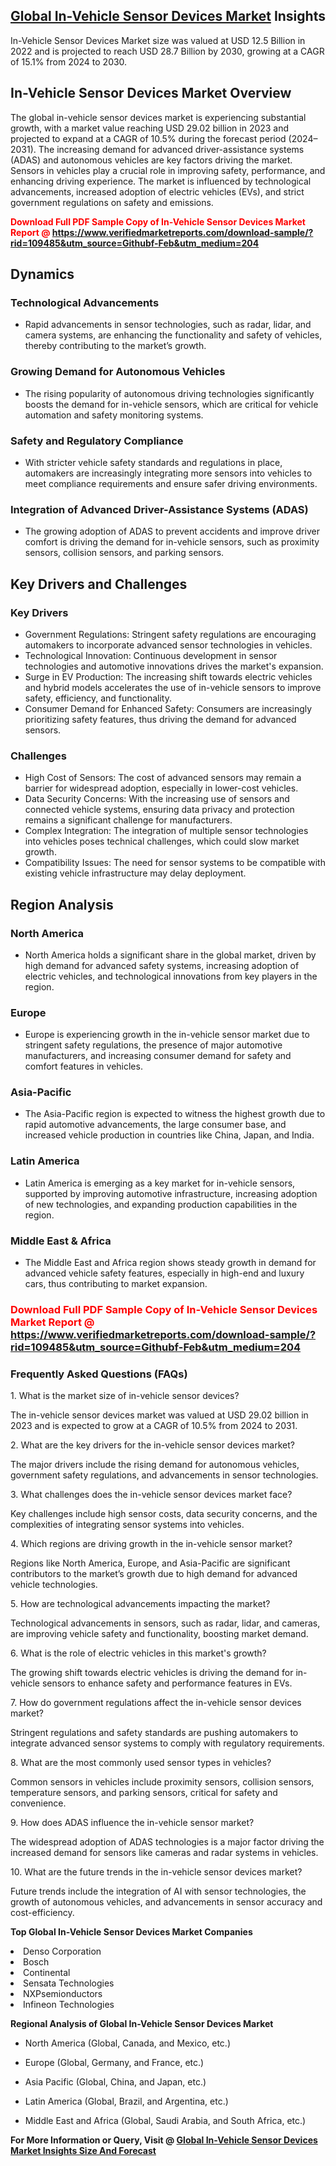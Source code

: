 <h2><a href="https://www.verifiedmarketreports.com/download-sample/?rid=109485&amp;utm_source=Githubf&amp;utm_medium=204" target="_blank">Global In-Vehicle Sensor Devices Market</a> Insights</h2><p>In-Vehicle Sensor Devices Market size was valued at USD 12.5 Billion in 2022 and is projected to reach USD 28.7 Billion by 2030, growing at a CAGR of 15.1% from 2024 to 2030.</p><p> <h2>In-Vehicle Sensor Devices Market Overview</h2> <p>The global in-vehicle sensor devices market is experiencing substantial growth, with a market value reaching USD 29.02 billion in 2023 and projected to expand at a CAGR of 10.5% during the forecast period (2024–2031). The increasing demand for advanced driver-assistance systems (ADAS) and autonomous vehicles are key factors driving the market. Sensors in vehicles play a crucial role in improving safety, performance, and enhancing driving experience. The market is influenced by technological advancements, increased adoption of electric vehicles (EVs), and strict government regulations on safety and emissions.</p> <p><strong><p><span class=""><span style="color: #ff0000;"><strong>Download Full PDF Sample Copy of In-Vehicle Sensor Devices Market Report</strong> @ </span><a href="https://www.verifiedmarketreports.com/download-sample/?rid=109485&amp;utm_source=Githubf-Feb&amp;utm_medium=204" target="_blank">https://www.verifiedmarketreports.com/download-sample/?rid=109485&amp;utm_source=Githubf-Feb&amp;utm_medium=204</a></span></p></strong></p> <h2>Dynamics</h2> <h3>Technological Advancements</h3> <ul> <li>Rapid advancements in sensor technologies, such as radar, lidar, and camera systems, are enhancing the functionality and safety of vehicles, thereby contributing to the market’s growth.</li> </ul> <h3>Growing Demand for Autonomous Vehicles</h3> <ul> <li>The rising popularity of autonomous driving technologies significantly boosts the demand for in-vehicle sensors, which are critical for vehicle automation and safety monitoring systems.</li> </ul> <h3>Safety and Regulatory Compliance</h3> <ul> <li>With stricter vehicle safety standards and regulations in place, automakers are increasingly integrating more sensors into vehicles to meet compliance requirements and ensure safer driving environments.</li> </ul> <h3>Integration of Advanced Driver-Assistance Systems (ADAS)</h3> <ul> <li>The growing adoption of ADAS to prevent accidents and improve driver comfort is driving the demand for in-vehicle sensors, such as proximity sensors, collision sensors, and parking sensors.</li> </ul> <h2>Key Drivers and Challenges</h2> <h3>Key Drivers</h3> <ul> <li>Government Regulations: Stringent safety regulations are encouraging automakers to incorporate advanced sensor technologies in vehicles.</li> <li>Technological Innovation: Continuous development in sensor technologies and automotive innovations drives the market's expansion.</li> <li>Surge in EV Production: The increasing shift towards electric vehicles and hybrid models accelerates the use of in-vehicle sensors to improve safety, efficiency, and functionality.</li> <li>Consumer Demand for Enhanced Safety: Consumers are increasingly prioritizing safety features, thus driving the demand for advanced sensors.</li> </ul> <h3>Challenges</h3> <ul> <li>High Cost of Sensors: The cost of advanced sensors may remain a barrier for widespread adoption, especially in lower-cost vehicles.</li> <li>Data Security Concerns: With the increasing use of sensors and connected vehicle systems, ensuring data privacy and protection remains a significant challenge for manufacturers.</li> <li>Complex Integration: The integration of multiple sensor technologies into vehicles poses technical challenges, which could slow market growth.</li> <li>Compatibility Issues: The need for sensor systems to be compatible with existing vehicle infrastructure may delay deployment.</li> </ul> <h2>Region Analysis</h2> <h3>North America</h3> <ul> <li>North America holds a significant share in the global market, driven by high demand for advanced safety systems, increasing adoption of electric vehicles, and technological innovations from key players in the region.</li> </ul> <h3>Europe</h3> <ul> <li>Europe is experiencing growth in the in-vehicle sensor market due to stringent safety regulations, the presence of major automotive manufacturers, and increasing consumer demand for safety and comfort features in vehicles.</li> </ul> <h3>Asia-Pacific</h3> <ul> <li>The Asia-Pacific region is expected to witness the highest growth due to rapid automotive advancements, the large consumer base, and increased vehicle production in countries like China, Japan, and India.</li> </ul> <h3>Latin America</h3> <ul> <li>Latin America is emerging as a key market for in-vehicle sensors, supported by improving automotive infrastructure, increasing adoption of new technologies, and expanding production capabilities in the region.</li> </ul> <h3>Middle East & Africa</h3> <ul> <li>The Middle East and Africa region shows steady growth in demand for advanced vehicle safety features, especially in high-end and luxury cars, thus contributing to market expansion.</li> </ul> <h3><p><span class=""><span style="color: #ff0000;"><strong>Download Full PDF Sample Copy of In-Vehicle Sensor Devices Market Report</strong> @ </span><a href="https://www.verifiedmarketreports.com/download-sample/?rid=109485&amp;utm_source=Githubf-Feb&amp;utm_medium=204" target="_blank">https://www.verifiedmarketreports.com/download-sample/?rid=109485&amp;utm_source=Githubf-Feb&amp;utm_medium=204</a></span></p></h3> <h3>Frequently Asked Questions (FAQs)</h3> <p>1. What is the market size of in-vehicle sensor devices?</p> <p>The in-vehicle sensor devices market was valued at USD 29.02 billion in 2023 and is expected to grow at a CAGR of 10.5% from 2024 to 2031.</p> <p>2. What are the key drivers for the in-vehicle sensor devices market?</p> <p>The major drivers include the rising demand for autonomous vehicles, government safety regulations, and advancements in sensor technologies.</p> <p>3. What challenges does the in-vehicle sensor devices market face?</p> <p>Key challenges include high sensor costs, data security concerns, and the complexities of integrating sensor systems into vehicles.</p> <p>4. Which regions are driving growth in the in-vehicle sensor market?</p> <p>Regions like North America, Europe, and Asia-Pacific are significant contributors to the market’s growth due to high demand for advanced vehicle technologies.</p> <p>5. How are technological advancements impacting the market?</p> <p>Technological advancements in sensors, such as radar, lidar, and cameras, are improving vehicle safety and functionality, boosting market demand.</p> <p>6. What is the role of electric vehicles in this market's growth?</p> <p>The growing shift towards electric vehicles is driving the demand for in-vehicle sensors to enhance safety and performance features in EVs.</p> <p>7. How do government regulations affect the in-vehicle sensor devices market?</p> <p>Stringent regulations and safety standards are pushing automakers to integrate advanced sensor systems to comply with regulatory requirements.</p> <p>8. What are the most commonly used sensor types in vehicles?</p> <p>Common sensors in vehicles include proximity sensors, collision sensors, temperature sensors, and parking sensors, critical for safety and convenience.</p> <p>9. How does ADAS influence the in-vehicle sensor market?</p> <p>The widespread adoption of ADAS technologies is a major factor driving the increased demand for sensors like cameras and radar systems in vehicles.</p> <p>10. What are the future trends in the in-vehicle sensor devices market?</p> <p>Future trends include the integration of AI with sensor technologies, the growth of autonomous vehicles, and advancements in sensor accuracy and cost-efficiency.</p> </p><p><strong>Top Global In-Vehicle Sensor Devices Market Companies</strong></p><div data-test-id=""><p><li>Denso Corporation</li><li> Bosch</li><li> Continental</li><li> Sensata Technologies</li><li> NXPsemionductors</li><li> Infineon Technologies</li></p><div><strong>Regional Analysis of&nbsp;Global In-Vehicle Sensor Devices Market</strong></div><ul><li dir="ltr"><p dir="ltr">North America&nbsp;(Global, Canada, and Mexico, etc.)</p></li><li dir="ltr"><p dir="ltr">Europe (Global, Germany, and France, etc.)</p></li><li dir="ltr"><p dir="ltr">Asia Pacific&nbsp;(Global, China, and Japan, etc.)</p></li><li dir="ltr"><p dir="ltr">Latin America&nbsp;(Global, Brazil, and Argentina, etc.)</p></li><li dir="ltr">Middle East and Africa&nbsp;(Global, Saudi Arabia, and South Africa, etc.)</li></ul><p><strong>For More Information or Query, Visit @&nbsp;</strong><strong><a href="https://www.verifiedmarketreports.com/product/global-in-vehicle-sensor-devices-market-2019-by-manufacturers-regions-type-and-application-forecast-to-2024/?utm_source=Githubf&amp;utm_medium=204" target="_blank">Global In-Vehicle Sensor Devices Market Insights Size And Forecast</a></strong></p></div>
